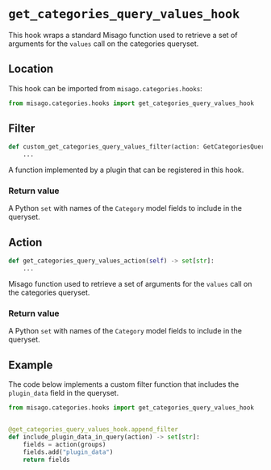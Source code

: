 # `get_categories_query_values_hook`

This hook wraps a standard Misago function used to retrieve a set of arguments for the `values` call on the categories queryset.


## Location

This hook can be imported from `misago.categories.hooks`:

```python
from misago.categories.hooks import get_categories_query_values_hook
```


## Filter

```python
def custom_get_categories_query_values_filter(action: GetCategoriesQueryValuesHookAction) -> set[str]:
    ...
```

A function implemented by a plugin that can be registered in this hook.


### Return value

A Python `set` with names of the `Category` model fields to include in the queryset.


## Action

```python
def get_categories_query_values_action(self) -> set[str]:
    ...
```

Misago function used to retrieve a set of arguments for the `values` call on the categories queryset.


### Return value

A Python `set` with names of the `Category` model fields to include in the queryset.


## Example

The code below implements a custom filter function that includes the `plugin_data` field in the queryset.

```python
from misago.categories.hooks import get_categories_query_values_hook


@get_categories_query_values_hook.append_filter
def include_plugin_data_in_query(action) -> set[str]:
    fields = action(groups)
    fields.add("plugin_data")
    return fields
```